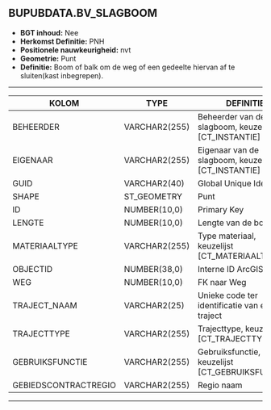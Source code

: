 ﻿## BUPUBDATA.BV_SLAGBOOM


* __BGT inhoud:__ Nee
* __Herkomst Definitie:__ PNH
* __Positionele nauwkeurigheid:__ nvt
* __Geometrie:__ Punt
* __Definitie:__ Boom of balk om de weg of een gedeelte hiervan af te sluiten(kast inbegrepen).




***

|KOLOM                               |TYPE              |DEFINITIE|
|------                              |----              |-----    |
|BEHEERDER                           |VARCHAR2(255)     |Beheerder van de slagboom, keuzelijst [CT_INSTANTIE]|
|EIGENAAR                            |VARCHAR2(255)     |Eigenaar van de slagboom, keuzelijst [CT_INSTANTIE]|
|GUID                                |VARCHAR2(40)      |Global Unique Identifier|
|SHAPE                          |ST_GEOMETRY      |Punt|
|ID                                  |NUMBER(10,0)      |Primary Key|
|LENGTE                              |NUMBER(10,0)      |Lengte van de boom|
|MATERIAALTYPE                       |VARCHAR2(255)     |Type materiaal, keuzelijst [CT_MATERIAALTYPE]|
|OBJECTID                            |NUMBER(38,0)      |Interne ID ArcGIS|
|WEG                                 |NUMBER(10,0)      |FK naar Weg|
|TRAJECT_NAAM                        |VARCHAR2(25)      |Unieke code ter identificatie van een traject|
|TRAJECTTYPE                         |VARCHAR2(255)     |Trajecttype, keuzelijst [CT_TRAJECTTYPE]|
|GEBRUIKSFUNCTIE                    |VARCHAR2(255)      |Gebruiksfunctie, keuzelijst [CT_GEBRUIKSFUNCTIE]|
|GEBIEDSCONTRACTREGIO                |VARCHAR2(255)     |Regio naam|


***


